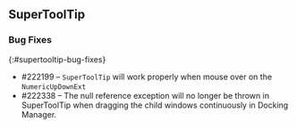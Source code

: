 ## SuperToolTip

### Bug Fixes
{:#supertooltip-bug-fixes}

* \#222199 – `SuperToolTip` will work properly when mouse over on the `NumericUpDownExt`
* \#222338 – The null reference exception will no longer be thrown in SuperToolTip when dragging the child windows continuously in Docking Manager.